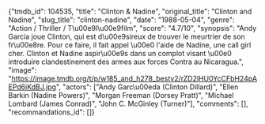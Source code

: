 {"tmdb_id": 104535, "title": "Clinton & Nadine", "original_title": "Clinton and Nadine", "slug_title": "clinton-nadine", "date": "1988-05-04", "genre": "Action / Thriller / T\u00e9l\u00e9film", "score": "4.7/10", "synopsis": "Andy Garcia joue Clinton, qui est d\u00e9sireux de trouver le meurtrier de son fr\u00e8re. Pour ce faire, il fait appel \u00e0 l'aide de Nadine, une call girl cher. Clinton et Nadine aspir\u00e9s dans un complot visant \u00e0 introduire clandestinement des armes aux forces Contra au Nicaragua.", "image": "https://image.tmdb.org/t/p/w185_and_h278_bestv2/rZD2lHU0YcCFbH24pAEPd6iKdBJ.jpg", "actors": ["Andy Garc\u00eda (Clinton Dillard)", "Ellen Barkin (Nadine Powers)", "Morgan Freeman (Dorsey Pratt)", "Michael Lombard (James Conrad)", "John C. McGinley (Turner)"], "comments": [], "recommandations_id": []}